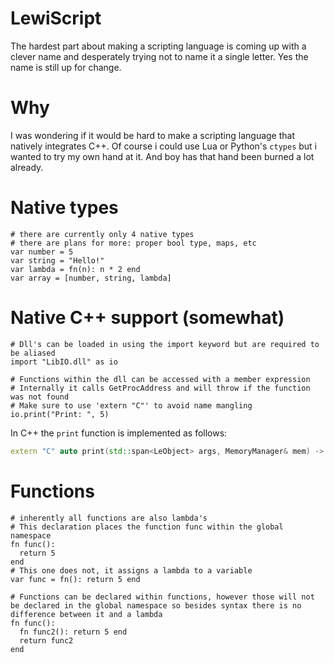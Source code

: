 # LewiScript
The hardest part about making a scripting language is coming up with a clever name and desperately trying not to name it a single letter. Yes the name is still up for change.

# Why
I was wondering if it would be hard to make a scripting language that natively integrates C++. Of course i could use Lua or Python's ``ctypes`` but i wanted to try my own hand at it. And boy has that hand been burned a lot already.

# Native types
```
# there are currently only 4 native types
# there are plans for more: proper bool type, maps, etc
var number = 5 
var string = "Hello!" 
var lambda = fn(n): n * 2 end
var array = [number, string, lambda]
```

# Native C++ support (somewhat)
```
# Dll's can be loaded in using the import keyword but are required to be aliased
import "LibIO.dll" as io

# Functions within the dll can be accessed with a member expression
# Internally it calls GetProcAddress and will throw if the function was not found
# Make sure to use 'extern "C"' to avoid name mangling
io.print("Print: ", 5)
```
In C++ the ``print`` function is implemented as follows:
```cpp
extern "C" auto print(std::span<LeObject> args, MemoryManager& mem) -> LeObject
```

# Functions
```
# inherently all functions are also lambda's
# This declaration places the function func within the global namespace
fn func():
  return 5
end
# This one does not, it assigns a lambda to a variable
var func = fn(): return 5 end

# Functions can be declared within functions, however those will not be declared in the global namespace so besides syntax there is no difference between it and a lambda
fn func():
  fn func2(): return 5 end
  return func2
end
```
